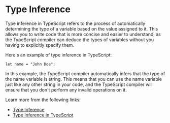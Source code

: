 # Type Inference

Type inference in TypeScript refers to the process of automatically determining the type of a variable based on the value assigned to it. This allows you to write code that is more concise and easier to understand, as the TypeScript compiler can deduce the types of variables without you having to explicitly specify them.

Here's an example of type inference in TypeScript:

```
let name = "John Doe";
```

In this example, the TypeScript compiler automatically infers that the type of the name variable is string. This means that you can use the name variable just like any other string in your code, and the TypeScript compiler will ensure that you don't perform any invalid operations on it.

Learn more from the following links:

- [Type Inference](https://www.typescriptlang.org/docs/handbook/type-inference.html#handbook-content)
- [Type Inference in TypeScript](https://www.tutorialsteacher.com/typescript/type-inference)